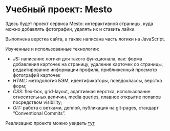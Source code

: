 # Учебный проект: Mesto  
  
Здесь будет проект сервиса Mesto: интерактивной страницы, куда можно добавлять фотографии, удалять их и ставить лайки.  
  
Выполнена верстка сайта, а также написана часть логики на JavaScript.  
  
Изученные и использованные технологии:  
  
* _JS:_ написание логики для такого функционала, как: форма добавления карточек на страницу, удаление карточек со страницы, редактирование информации профиля, приближенный просмотр фотографий карточек
* _HTML:_ методология БЭМ, идентификаторы, псевдоклассы, верстка форм;  
* _CSS:_ flex-box, grid-layout, адаптивная верстка, использование относительных величин, media queries, плавное открытие попапов посредством visibility;  
* _GIT:_ работа с ветками, деплой, публикация на git-pages, стандарт “Conventional Commits”.  

Реализацию проекта можно увидеть [тут](https://ddsed.github.io/mesto/) 